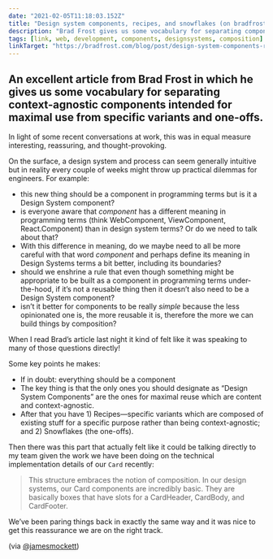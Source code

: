 ```yaml
---
date: "2021-02-05T11:18:03.152Z"
title: "Design system components, recipes, and snowflakes (on bradfrost.com)"
description: "Brad Frost gives us some vocabulary for separating components which are content and context agnostic and intended for maximal use from more specific variants and one-offs."
tags: [link, web, development, components, designsystems, composition]
linkTarget: "https://bradfrost.com/blog/post/design-system-components-recipes-and-snowflakes/"
---
```

An excellent article from Brad Frost in which he gives us some vocabulary for separating context-agnostic components intended for maximal use from specific variants and one-offs.
---

In light of some recent conversations at work, this was in equal measure interesting, reassuring, and thought-provoking.

On the surface, a design system and process can seem generally intuitive but in reality every couple of weeks might throw up practical dilemmas for engineers. For example:

- this new thing should be a component in programming terms but is it a Design System component?
- is everyone aware that _component_ has a different meaning in programming terms (think WebComponent, ViewComponent, React.Component) than in design system terms? Or do we need to talk about that?
- With this difference in meaning, do we maybe need to all be more careful with that word _component_ and perhaps define its meaning in Design Systems terms a bit better, including its boundaries?
- should we enshrine a rule that even though something might be appropriate to be built as a component in programming terms under-the-hood, if it’s not a reusable thing then it doesn’t also need to be a Design System component?
- isn’t it better for components to be really _simple_ because the less opinionated one is, the more reusable it is, therefore the more we can build things by composition?

When I read Brad’s article last night it kind of felt like it was speaking to many of those questions directly!

Some key points he makes:

- If in doubt: everything should be a component
- The key thing is that the only ones you should designate as “Design System Components” are the ones for maximal reuse which are content and context-agnostic.
- After that you have 1) Recipes—specific variants which are composed of existing stuff for a specific purpose rather than being context-agnostic; and 2) Snowflakes (the one-offs).

Then there was this part that actually felt like it could be talking directly to my team given the work we have been doing on the technical implementation details of  our `Card` recently:

> This structure embraces the notion of composition. In our design systems, our Card components are incredibly basic. They are basically boxes that have slots for a CardHeader, CardBody, and CardFooter.

We’ve been paring things back in exactly the same way and it was nice to get this reassurance we are on the right track. 

(via [@jamesmockett](https://twitter.com/jamesmockett))
